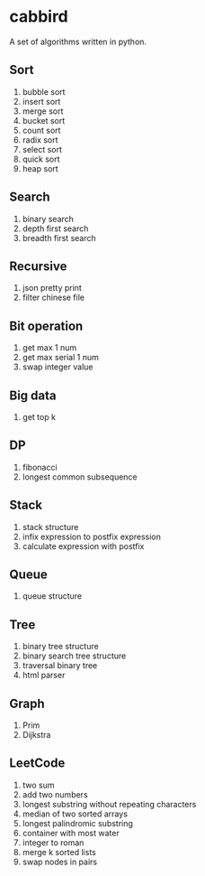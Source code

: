 cabbird
=======

A set of algorithms written in python.

Sort
----

1. bubble sort
2. insert sort
3. merge sort
4. bucket sort
5. count sort
6. radix sort
7. select sort
8. quick sort
9. heap sort

Search
------

1. binary search
2. depth first search
3. breadth first search

Recursive
---------

1. json pretty print
2. filter chinese file

Bit operation
-------------

1. get max 1 num
2. get max serial 1 num
3. swap integer value

Big data
--------

1. get top k

DP
--

1. fibonacci
2. longest common subsequence

Stack
-----

1. stack structure
2. infix expression to postfix expression
3. calculate expression with postfix 

Queue
-----

1. queue structure

Tree
----

1. binary tree structure
2. binary search tree structure
3. traversal binary tree
4. html parser

Graph
-----

1. Prim
2. Dijkstra

LeetCode
--------

1. two sum
2. add two numbers
3. longest substring without repeating characters
4. median of two sorted arrays
5. longest palindromic substring
11. container with most water
12. integer to roman
23. merge k sorted lists
24. swap nodes in pairs
